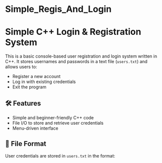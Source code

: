 # Simple_Regis_And_Login
# Simple C++ Login & Registration System

This is a basic console-based user registration and login system written in C++. It stores usernames and passwords in a text file (`users.txt`) and allows users to:

- Register a new account
- Log in with existing credentials
- Exit the program

## 🛠 Features
- Simple and beginner-friendly C++ code
- File I/O to store and retrieve user credentials
- Menu-driven interface

## 📁 File Format
User credentials are stored in `users.txt` in the format:
